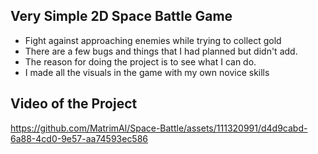 ## Very Simple 2D Space Battle Game

- Fight against approaching enemies while trying to collect gold
- There are a few bugs and things that I had planned but didn't add.
- The reason for doing the project is to see what I can do.
- I made all the visuals in the game with my own novice skills

## Video of the Project

https://github.com/MatrimAl/Space-Battle/assets/111320991/d4d9cabd-6a88-4cd0-9e57-aa74593ec586

